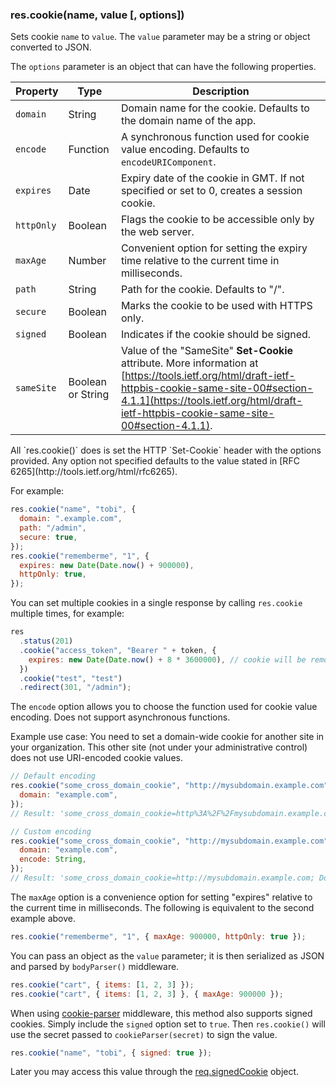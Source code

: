 <h3 id='res.cookie'>res.cookie(name, value [, options])</h3>

Sets cookie `name` to `value`. The `value` parameter may be a string or object converted to JSON.

The `options` parameter is an object that can have the following properties.

| Property   | Type              | Description                                                                                                                                                                                                                                 |
| ---------- | ----------------- | ------------------------------------------------------------------------------------------------------------------------------------------------------------------------------------------------------------------------------------------- |
| `domain`   | String            | Domain name for the cookie. Defaults to the domain name of the app.                                                                                                                                                                         |
| `encode`   | Function          | A synchronous function used for cookie value encoding. Defaults to `encodeURIComponent`.                                                                                                                                                    |
| `expires`  | Date              | Expiry date of the cookie in GMT. If not specified or set to 0, creates a session cookie.                                                                                                                                                   |
| `httpOnly` | Boolean           | Flags the cookie to be accessible only by the web server.                                                                                                                                                                                   |
| `maxAge`   | Number            | Convenient option for setting the expiry time relative to the current time in milliseconds.                                                                                                                                                 |
| `path`     | String            | Path for the cookie. Defaults to "/".                                                                                                                                                                                                       |
| `secure`   | Boolean           | Marks the cookie to be used with HTTPS only.                                                                                                                                                                                                |
| `signed`   | Boolean           | Indicates if the cookie should be signed.                                                                                                                                                                                                   |
| `sameSite` | Boolean or String | Value of the "SameSite" **Set-Cookie** attribute. More information at [https://tools.ietf.org/html/draft-ietf-httpbis-cookie-same-site-00#section-4.1.1](https://tools.ietf.org/html/draft-ietf-httpbis-cookie-same-site-00#section-4.1.1). |

<div class="doc-box doc-notice" markdown="1">
All `res.cookie()` does is set the HTTP `Set-Cookie` header with the options provided.
Any option not specified defaults to the value stated in [RFC 6265](http://tools.ietf.org/html/rfc6265).
</div>

For example:

```js
res.cookie("name", "tobi", {
  domain: ".example.com",
  path: "/admin",
  secure: true,
});
res.cookie("rememberme", "1", {
  expires: new Date(Date.now() + 900000),
  httpOnly: true,
});
```

You can set multiple cookies in a single response by calling `res.cookie` multiple times, for example:

```js
res
  .status(201)
  .cookie("access_token", "Bearer " + token, {
    expires: new Date(Date.now() + 8 * 3600000), // cookie will be removed after 8 hours
  })
  .cookie("test", "test")
  .redirect(301, "/admin");
```

The `encode` option allows you to choose the function used for cookie value encoding.
Does not support asynchronous functions.

Example use case: You need to set a domain-wide cookie for another site in your organization.
This other site (not under your administrative control) does not use URI-encoded cookie values.

```js
// Default encoding
res.cookie("some_cross_domain_cookie", "http://mysubdomain.example.com", {
  domain: "example.com",
});
// Result: 'some_cross_domain_cookie=http%3A%2F%2Fmysubdomain.example.com; Domain=example.com; Path=/'

// Custom encoding
res.cookie("some_cross_domain_cookie", "http://mysubdomain.example.com", {
  domain: "example.com",
  encode: String,
});
// Result: 'some_cross_domain_cookie=http://mysubdomain.example.com; Domain=example.com; Path=/;'
```

The `maxAge` option is a convenience option for setting "expires" relative to the current time in milliseconds.
The following is equivalent to the second example above.

```js
res.cookie("rememberme", "1", { maxAge: 900000, httpOnly: true });
```

You can pass an object as the `value` parameter; it is then serialized as JSON and parsed by `bodyParser()` middleware.

```js
res.cookie("cart", { items: [1, 2, 3] });
res.cookie("cart", { items: [1, 2, 3] }, { maxAge: 900000 });
```

When using [cookie-parser](https://www.npmjs.com/package/cookie-parser) middleware, this method also
supports signed cookies. Simply include the `signed` option set to `true`.
Then `res.cookie()` will use the secret passed to `cookieParser(secret)` to sign the value.

```js
res.cookie("name", "tobi", { signed: true });
```

Later you may access this value through the [req.signedCookie](#req.signedCookies) object.
